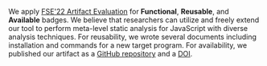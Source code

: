 We apply [FSE'22 Artifact Evaluation](https://2022.esec-fse.org/track/fse-2022-artifacts)
for **Functional**, **Reusable**, and **Available** badges.  We believe that
researchers can utilize and freely extend our tool to perform meta-level static
analysis for JavaScript with diverse analysis techniques.  For reusability, we
wrote several documents including installation and commands for a new target
program.  For availability, we published our artifact as
a [GitHub repository](https://github.com/kaist-plrg/jsaver) and
a [DOI](https://doi.org/10.5281/zenodo.6785678).
